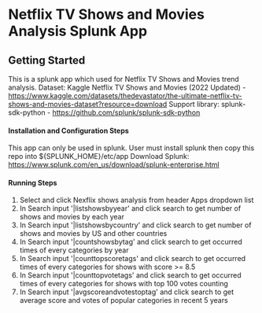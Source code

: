 # Netflix TV Shows and Movies Analysis Splunk App

## Getting Started
This is a splunk app which used for Netflix TV Shows and Movies trend analysis.
Dataset: Kaggle Netflix TV Shows and Movies (2022 Updated) - https://www.kaggle.com/datasets/thedevastator/the-ultimate-netflix-tv-shows-and-movies-dataset?resource=download
Support library: splunk-sdk-python - https://github.com/splunk/splunk-sdk-python

#### Installation and Configuration Steps
This app can only be used in splunk. User must install splunk then copy this repo into ${SPLUNK_HOME}/etc/app
Download Splunk: https://www.splunk.com/en_us/download/splunk-enterprise.html

#### Running Steps
1. Select and click Nexflix shows analysis from header Apps dropdown list
2. In Search input '|listshowsbyyear' and click search to get number of shows and movies by each year
3. In Search input '|listshowsbycountry' and click search to get number of shows and movies by US and other countries
4. In Search input '|countshowsbytag' and click search to get occurred times of every categories by year
5. In Search input '|counttopscoretags' and click search to get occurred times of every categories for shows with score >= 8.5
6. In Search input '|counttopvotetags' and click search to get occurred times of every categories for shows with top 100 votes counting
7. In Search input '|avgscoreandvotestoptag' and click search to get average score and votes of popular categories in recent 5 years
